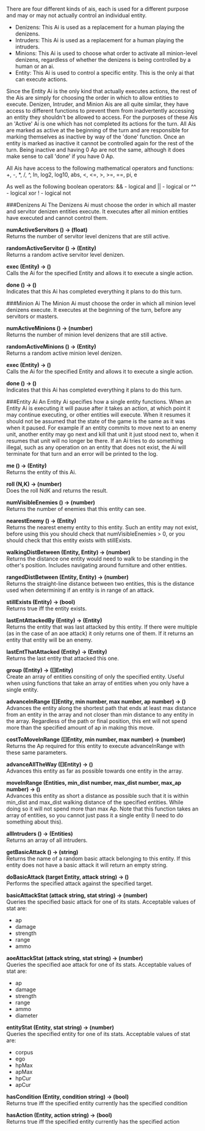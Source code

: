There are four different kinds of ais, each is used for a different purpose and may or may not actually control an individual entity.
- Denizens: This Ai is used as a replacement for a human playing the denizens.
- Intruders: This Ai is used as a replacement for a human playing the intruders.
- Minions: This Ai is used to choose what order to activate all minion-level denizens, regardless of whether the denizens is being controlled by a human or an ai.
- Entity: This Ai is used to control a specific entity.  This is the only ai that can execute actions.

Since the Entity Ai is the only kind that actually executes actions, the rest of the Ais are simply for choosing the order in which to allow entities to execute.  Denizen, Intruder, and Minion Ais are all quite similar, they have access to different functions to prevent them from inadvertently accessing an entity they shouldn't be allowed to access.  For the purposes of these Ais an 'Active' Ai is one which has not completed its actions for the turn.  All Ais are marked as active at the beginning of the turn and are responsible for marking themselves as inactive by way of the 'done' function.  Once an entity is marked as inactive it cannot be controlled again for the rest of the turn.  Being inactive and having 0 Ap are not the same, although it does make sense to call 'done' if you have 0 Ap.

All Ais have access to the following mathematical operators and functions:
    +, -, *, /, ^, ln, log2, log10, abs, <, <=, >, >=, ==, pi, e

As well as the following boolean operators:
    && - logical and
    || - logical or
    ^^ - logical xor
    !  - logical not


###Denizens Ai
The Denizens Ai must choose the order in which all master and servitor denizen entities execute.  It executes after all minion entities have executed and cannot control them.

**numActiveServitors () -> (float)**  
Returns the number of servitor level denizens that are still active.

**randomActiveServitor () -> (Entity)**  
Returns a random active servitor level denizen.

**exec (Entity) -> ()**  
Calls the Ai for the specified Entity and allows it to execute a single action.

**done () -> ()**  
Indicates that this Ai has completed everything it plans to do this turn.


###Minion Ai
The Minion Ai must choose the order in which all minion level denizens execute.  It executes at the beginning of the turn, before any servitors or masters.

**numActiveMinions () -> (number)**  
Returns the number of minion level denizens that are still active.

**randomActiveMinions () -> (Entity)**  
Returns a random active minion level denizen.

**exec (Entity) -> ()**  
Calls the Ai for the specified Entity and allows it to execute a single action.

**done () -> ()**  
Indicates that this Ai has completed everything it plans to do this turn.


###Entity Ai
An Entity Ai specifies how a single entity functions.  When an Entity Ai is executing it will pause after it takes an action, at which point it may continue executing, or other entities will execute.  When it resumes it should not be assumed that the state of the game is the same as it was when it paused.  For example if an entity commits to move next to an enemy unit, another entity may go next and kill that unit it just stood next to, when it resumes that unit will no longer be there.  If an Ai tries to do something illegal, such as any operation on an entity that does not exist, the Ai will terminate for that turn and an error will be printed to the log.

**me () -> (Entity)**  
Returns the entity of this Ai.

**roll (N,K) -> (number)**  
Does the roll NdK and returns the result.

**numVisibleEnemies () -> (number)**  
Returns the number of enemies that this entity can see.

**nearestEnemy () -> (Entity)**  
Returns the nearest enemy entity to this entity.  Such an entity may not exist, before using this you should check that numVisibleEnemies > 0, or you should check that this entity exists with stillExists.

**walkingDistBetween (Entity, Entity) -> (number)**  
Returns the distance one entity would need to walk to be standing in the other's position.  Includes navigating around furniture and other entities.

**rangedDistBetween (Entity, Entity) -> (number)**  
Returns the straight-line distance between two entities, this is the distance used when determining if an entity is in range of an attack.

**stillExists (Entity) -> (bool)**  
Returns true iff the entity exists.

**lastEntAttackedBy (Entity) -> (Entity)**  
Returns the entity that was last attacked by this entity.  If there were multiple (as in the case of an aoe attack) it only returns one of them.  If it returns an entity that entity will be an enemy.

**lastEntThatAttacked (Entity) -> (Entity)**  
Returns the last entity that attacked this one.

**group (Entity) -> ([]Entity)**  
Create an array of entities consiting of only the specified entity.  Useful when using functions that take an array of entities when you only have a single entity.

**advanceInRange ([]Entity, min number, max number, ap number) -> ()**  
Advances the entity along the shortest path that ends at least max distance from an entity in the array and not closer than min distance to any entity in the array.  Regardless of the path or final position, this ent will not spend more than the specified amount of ap in making this move.

**costToMoveInRange ([]Entity, min number, max number) -> (number)**  
Returns the Ap required for this entity to execute advanceInRange with these same parameters.

**advanceAllTheWay ([]Entity) -> ()**  
Advances this entity as far as possible towards one entity in the array.

**moveInRange (Entities, min_dist number, max_dist number, max_ap number) -> ()**  
Advances this entity as short a distance as possible such that it is within min_dist and max_dist walking distance of the specified entities.  While doing so it will not spend more than max Ap.  Note that this function takes an array of entities, so you cannot just pass it a single entity (I need to do something about this).

**allIntruders () -> (Entities)**  
Returns an array of all intruders.

**getBasicAttack () -> (string)**  
Returns the name of a random basic attack belonging to this entity.  If this entity does not have a basic attack it will return an empty string.

**doBasicAttack (target Entity, attack string) -> ()**  
Performs the specified attack against the specified target.

**basicAttackStat (attack string, stat string) -> (number)**  
Queries the specified basic attack for one of its stats.  Acceptable values of stat are:
* ap
* damage
* strength
* range
* ammo

**aoeAttackStat (attack string, stat string) -> (number)**  
Queries the specified aoe attack for one of its stats.  Acceptable values of stat are:
* ap
* damage
* strength
* range
* ammo
* diameter

**entityStat (Entity, stat string) -> (number)**  
Queries the specified entity for one of its stats.  Acceptable values of stat are:
* corpus
* ego
* hpMax
* apMax
* hpCur
* apCur

**hasCondition (Entity, condition string) -> (bool)**  
Returns true iff the specified entity currently has the specified condition

**hasAction (Entity, action string) -> (bool)**  
Returns true iff the specified entity currently has the specified action
